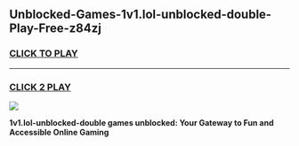 
## Unblocked-Games-1v1.lol-unblocked-double-Play-Free-z84zj
<h3>
<a href="https://premium76.site?title=1v1.lol-unblocked-double&ref=21A">CLICK TO PLAY</a></h3>
<hr>

<h3>
<a href="https://premium76.site?title=1v1.lol-unblocked-double&ref=21A">CLICK 2 PLAY</a>
  
</h3>

<a href="https://premium76.site?title=1v1.lol-unblocked-double&ref=21A"><img src="https://clearcache.store/games.png"></a>


**1v1.lol-unblocked-double games unblocked: Your Gateway to Fun and Accessible Online Gaming**
